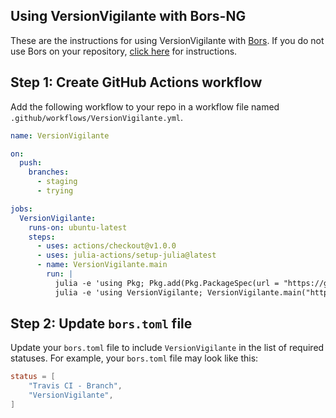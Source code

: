 ## Using VersionVigilante with Bors-NG

These are the instructions for using VersionVigilante with
[Bors](https://github.com/bors-ng/bors-ng). If you do not use Bors on your
repository, [click here](README.md) for instructions.

## Step 1: Create GitHub Actions workflow

Add the following workflow to your repo in a workflow file
named `.github/workflows/VersionVigilante.yml`.

```yaml
name: VersionVigilante

on:
  push:
    branches:    
      - staging
      - trying

jobs:
  VersionVigilante:
    runs-on: ubuntu-latest
    steps:
      - uses: actions/checkout@v1.0.0
      - uses: julia-actions/setup-julia@latest
      - name: VersionVigilante.main
        run: |
          julia -e 'using Pkg; Pkg.add(Pkg.PackageSpec(url = "https://github.com/bcbi/VersionVigilante.jl"))'
          julia -e 'using VersionVigilante; VersionVigilante.main("https://github.com/${{ github.repository }}")'

```


## Step 2: Update `bors.toml` file

Update your `bors.toml` file to include `VersionVigilante` in the list of
required statuses. For example, your `bors.toml` file may look like this:
```toml
status = [
    "Travis CI - Branch",
    "VersionVigilante",
]
```
